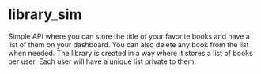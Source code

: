 # library_sim

Simple API where you can store the title of your favorite books and have a list of them on your dashboard. You can also delete any book from the list when needed.
The library is created in a way where it stores a list of books per user. Each user will have a unique list private to them.
